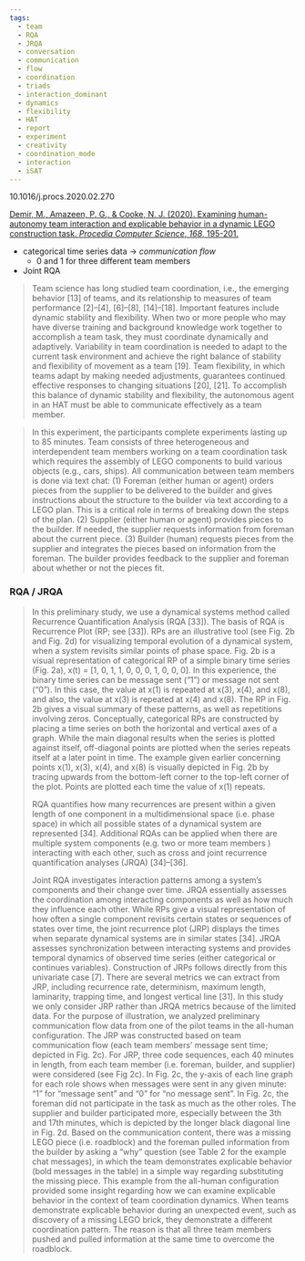 ```yaml
---
tags:
  - team
  - RQA
  - JRQA
  - conversation
  - communication
  - flow
  - coordination
  - triads
  - interaction_dominant
  - dynamics
  - flexibility
  - HAT
  - report
  - experiment
  - creativity
  - coordination_mode
  - interaction
  - iSAT
---
```

10.1016/j.procs.2020.02.270

[Demir, M., Amazeen, P. G., & Cooke, N. J. (2020). Examining human-autonomy team interaction and explicable behavior in a dynamic LEGO construction task. _Procedia Computer Science_, _168_, 195-201.](https://pdf.sciencedirectassets.com/280203/1-s2.0-S1877050920X0007X/1-s2.0-S1877050920304099/main.pdf?X-Amz-Security-Token=IQoJb3JpZ2luX2VjECwaCXVzLWVhc3QtMSJGMEQCIAqcPycBQaKeOk2%2B0Kyij63q8syPAjMUpV2UjIt0yIiGAiAqb%2BuYqr0HsXzqSv1w%2BR8csWNL7sIat2FIorjvwl%2FJFSq8BQiV%2F%2F%2F%2F%2F%2F%2F%2F%2F%2F8BEAUaDDA1OTAwMzU0Njg2NSIMzpgzj2itg1XNv7kQKpAFJAHB2u73dYkRsIJ2AkTTrimPTzBPLNPX3WXsmvXwaqB4hbMgpKWNGMXEC5JMlAT%2BgNN9xjBH%2F%2B7Qv7Y0qn9UHczxWXRNzvlG%2BetE2Ef0QlJAHXoEU7cyyZEr%2FFABTkMh1BdVF7d9HDOwsZNUgzpQ8fhkBmWPiURZVcPmZOBgiJ0Yv5Qrwz%2BUGiushhDIbfpF%2BU74Ha%2BFBy53lCtFgorxC7xso2cz%2Fx00liM9U1LnCBr617LKgNgv%2Bj7q6eTLQv%2BOzDTjZuR%2BpIqlOaYyXGYLf2Fu%2BRYYmYfxt6okaP2BuX%2B6ZVqFISF9K3wSvcZvrGAVlcmmQOjhW7%2FkbuGlO1JqXh9ipMy8%2BRZF4m5N1hX%2BkO13c%2FSBlCLybQtPU8%2FclGlMndZUK2kRx4w3Hyhm%2Bf0BuUubUunnxtJ8ElXST%2Fmi2qeAwc2mh3TyYwFjkByIfg3MfDU81gR%2BTBoN%2FosabgBc7rg1Vb9ItzCPGrYnD98zazQG3unATn5GcUKbC7B4QXSjVvGRFAHp2nuaCsAlqOxVNw%2FagyoD1nQuCf9LPxYpP%2BUgcBiIs1XuqxfsV71Eg3I49olt%2BmWVfxej4PXMBp1%2Fmvta56Nh0JhsMfEdC%2B0Fx5ftpJuvqqY3KmEOZQOFZ9JWGLUy%2B9GOMQpMVHmhqg52s%2FPGSeqiRDPNaVqWdPgcfqpUqLEI2eLcXDo519P5eZxr7xv3yCm5nEOyo%2BRUZQkxuX8k43ekqoUc2BrVeSRlay04j4SNCnj0SJkYwpu6nQcL2GlifR%2FGqfpfwgN5MXu3IjU1Ik9PZGqiV75dPelzIfQ8rhRjPucQmjR7s9Y59Uvu2%2BmSdPqrpKVdPEGjQGlfsNmhSVKNYffS0EcYaqscXTEwh9fauAY6sgGeyHApNXA9rv7dsOu0Ur8GTMuDFk%2FteH4Pg0Au2w4g%2BmYNxg4%2BqekOg88VUGHVxsGXQN7%2FXjekhAeU1iLdC8sjsiQpbMTkWtrpxAVZECyci6hD8zKRSMFmyPq4a8GNyfJ19j8O%2BuQ6U%2FMSibeYPhKLvUbYNZrEuo2QQwAdqNWT7M5V9tULn63uy%2BnqSSm8QZoCbyI672fBOC8qCPXiN%2B5Y1C1o35H7DOYetquUUu84ZbQ2&X-Amz-Algorithm=AWS4-HMAC-SHA256&X-Amz-Date=20241021T204154Z&X-Amz-SignedHeaders=host&X-Amz-Expires=300&X-Amz-Credential=ASIAQ3PHCVTY6PNDRONT%2F20241021%2Fus-east-1%2Fs3%2Faws4_request&X-Amz-Signature=3b6e7187a4c0d372954839a17feab301206c71a33364c06c4caa456b163bc4c6&hash=c19f8106d5140445120f42a2e4ed2b14536ab0d16708ae173e496d1f984e26d7&host=68042c943591013ac2b2430a89b270f6af2c76d8dfd086a07176afe7c76c2c61&pii=S1877050920304099&tid=spdf-8095f93f-4210-486c-848a-214e2742fd74&sid=4745b3cb6963a44a1859b7a0660bd3caaeb9gxrqa&type=client&tsoh=d3d3LnNjaWVuY2VkaXJlY3QuY29t&ua=13155b04515652505054&rr=8d64123269bd1b19&cc=us)

- categorical time series data -> *communication flow*
	- 0 and 1 for three different team members
- Joint RQA

> Team science has long studied team coordination, i.e., the emerging behavior [13] of teams, and its relationship to measures of team performance [2]–[4], [6]–[8], [14]–[18]. Important features include dynamic stability and flexibility. When two or more people who may have diverse training and background knowledge work together to accomplish a team task, they must coordinate dynamically and adaptively. Variability in team coordination is needed to adapt to the current task environment and achieve the right balance of stability and flexibility of movement as a team [19]. Team flexibility, in which teams adapt by making needed adjustments, guarantees continued effective responses to changing situations [20], [21]. To accomplish this balance of dynamic stability and flexibility, the autonomous agent in an HAT must be able to communicate effectively as a team member.

>In this experiment, the participants complete experiments lasting up to 85 minutes. Team consists of three heterogeneous and interdependent team members working on a team coordination task which requires the assembly of LEGO components to build various objects (e.g., cars, ships). All communication between team members is done via text chat: (1) Foreman (either human or agent) orders pieces from the supplier to be delivered to the builder and gives instructions about the structure to the builder via text according to a LEGO plan. This is a critical role in terms of breaking down the steps of the plan. (2) Supplier (either human or agent) provides pieces to the builder. If needed, the supplier requests information from foreman about the current piece. (3) Builder (human) requests pieces from the supplier and integrates the pieces based on information from the foreman. The builder provides feedback to the supplier and foreman about whether or not the pieces fit.

### RQA / JRQA

> In this preliminary study, we use a dynamical systems method called Recurrence Quantification Analysis (RQA [33]). The basis of RQA is Recurrence Plot (RP; see [33]). RPs are an illustrative tool (see Fig. 2b and Fig. 2d) for visualizing temporal evolution of a dynamical system, when a system revisits similar points of phase space. Fig. 2b is a visual representation of categorical RP of a simple binary time series (Fig. 2a), x(t) = [1, 0, 1, 1, 0, 0, 0, 1, 0, 0, 0]. In this experience, the binary time series can be message sent (“1”) or message not sent (“0”). In this case, the value at x(1) is repeated at x(3), x(4), and x(8), and also, the value at x(3) is repeated at x(4) and x(8). The RP in Fig. 2b gives a visual summary of these patterns, as well as repetitions involving zeros. Conceptually, categorical RPs are constructed by placing a time series on both the horizontal and vertical axes of a graph. While the main diagonal results when the series is plotted against itself, off-diagonal points are plotted when the series repeats itself at a later point in time. The example given earlier concerning points x(1), x(3), x(4), and x(8) is visually depicted in Fig. 2b by tracing upwards from the bottom-left corner to the top-left corner of the plot. Points are plotted each time the value of x(1) repeats. 
> 
> RQA quantifies how many recurrences are present within a given length of one component in a multidimensional space (i.e. phase space) in which all possible states of a dynamical system are represented [34]. Additional RQAs can be applied when there are multiple system components (e.g. two or more team members ) interacting with each other, such as cross and joint recurrence quantification analyses (JRQA) [34]–[36]. 
> 
> Joint RQA investigates interaction patterns among a system’s components and their change over time. JRQA essentially assesses the coordination among interacting components as well as how much they influence each other. While RPs give a visual representation of how often a single component revisits certain states or sequences of states over time, the joint recurrence plot (JRP) displays the times when separate dynamical systems are in similar states [34]. JRQA assesses synchronization between interacting systems and provides temporal dynamics of observed time series (either categorical or continues variables). Construction of JRPs follows directly from this univariate case [7]. There are several metrics we can extract from JRP, including recurrence rate, determinism, maximum length, laminarity, trapping time, and longest vertical line [31]. In this study we only consider JRP rather than JRQA metrics because of the limited data. For the purpose of illustration, we analyzed preliminary communication flow data from one of the pilot teams in the all-human configuration. The JRP was constructed based on team communication flow (each team members’ message sent time; depicted in Fig. 2c). For JRP, three code sequences, each 40 minutes in length, from each team member (i.e. foreman, builder, and supplier) were considered (see Fig 2c). In Fig. 2c, the y-axis of each line graph for each role shows when messages were sent in any given minute: “1” for “message sent” and “0” for “no message sent”. In Fig. 2c, the foreman did not participate in the task as much as the other roles. The supplier and builder participated more, especially between the 3th and 17th minutes, which is depicted by the longer black diagonal line in Fig. 2d. Based on the communication content, there was a missing LEGO piece (i.e. roadblock) and the foreman pulled information from the builder by asking a “why” question (see Table 2 for the example chat messages), in which the team demonstrates explicable behavior (bold messages in the table) in a simple way regarding substituting the missing piece. This example from the all-human configuration provided some insight regarding how we can examine explicable behavior in the context of team coordination dynamics. When teams demonstrate explicable behavior during an unexpected event, such as discovery of a missing LEGO brick, they demonstrate a different coordination pattern. The reason is that all three team members pushed and pulled information at the same time to overcome the roadblock.